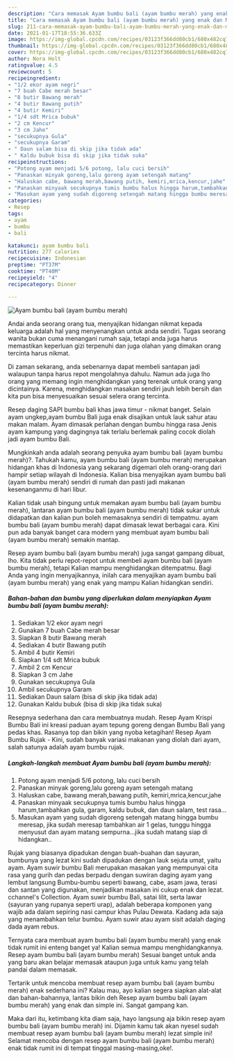 ```yaml
---
description: "Cara memasak Ayam bumbu bali (ayam bumbu merah) yang enak dan Mudah Dibuat"
title: "Cara memasak Ayam bumbu bali (ayam bumbu merah) yang enak dan Mudah Dibuat"
slug: 211-cara-memasak-ayam-bumbu-bali-ayam-bumbu-merah-yang-enak-dan-mudah-dibuat
date: 2021-01-17T18:55:36.633Z
image: https://img-global.cpcdn.com/recipes/03123f366dd80cb1/680x482cq70/ayam-bumbu-bali-ayam-bumbu-merah-foto-resep-utama.jpg
thumbnail: https://img-global.cpcdn.com/recipes/03123f366dd80cb1/680x482cq70/ayam-bumbu-bali-ayam-bumbu-merah-foto-resep-utama.jpg
cover: https://img-global.cpcdn.com/recipes/03123f366dd80cb1/680x482cq70/ayam-bumbu-bali-ayam-bumbu-merah-foto-resep-utama.jpg
author: Nora Holt
ratingvalue: 4.5
reviewcount: 5
recipeingredient:
- "1/2 ekor ayam negri"
- "7 buah Cabe merah besar"
- "8 butir Bawang merah"
- "4 butir Bawang putih"
- "4 butir Kemiri"
- "1/4 sdt Mrica bubuk"
- "2 cm Kencur"
- "3 cm Jahe"
- "secukupnya Gula"
- "secukupnya Garam"
- " Daun salam bisa di skip jika tidak ada"
- " Kaldu bubuk bisa di skip jika tidak suka"
recipeinstructions:
- "Potong ayam menjadi 5/6 potong, lalu cuci bersih"
- "Panaskan minyak goreng,lalu goreng ayam setengah matang"
- "Haluskan cabe, bawang merah,bawang putih, kemiri,mrica,kencur,jahe"
- "Panaskan minyaak secukupnya tumis bumbu halus hingga harum,tambahkan gula, garam, kaldu bubuk, dan daun salam, test rasa..."
- "Masukan ayam yang sudah digoreng setengah matang hingga bumbu meresap, jika sudah meresap tambahkan air 1 gelas, tunggu hingga menyusut dan ayam matang sempurna...jika sudah matang siap di hidangkan.."
categories:
- Resep
tags:
- ayam
- bumbu
- bali

katakunci: ayam bumbu bali 
nutrition: 277 calories
recipecuisine: Indonesian
preptime: "PT37M"
cooktime: "PT40M"
recipeyield: "4"
recipecategory: Dinner

---
```



![Ayam bumbu bali (ayam bumbu merah)](https://img-global.cpcdn.com/recipes/03123f366dd80cb1/680x482cq70/ayam-bumbu-bali-ayam-bumbu-merah-foto-resep-utama.jpg)

Andai anda seorang orang tua, menyajikan hidangan nikmat kepada keluarga adalah hal yang menyenangkan untuk anda sendiri. Tugas seorang  wanita bukan cuma menangani rumah saja, tetapi anda juga harus memastikan keperluan gizi terpenuhi dan juga olahan yang dimakan orang tercinta harus nikmat.

Di zaman  sekarang, anda sebenarnya dapat membeli santapan jadi walaupun tanpa harus repot mengolahnya dahulu. Namun ada juga lho orang yang memang ingin menghidangkan yang terenak untuk orang yang dicintainya. Karena, menghidangkan masakan sendiri jauh lebih bersih dan kita pun bisa menyesuaikan sesuai selera orang tercinta. 

Resep daging SAPI bumbu bali khas jawa timur - nikmat banget. Selain ayam ungkep,ayam bumbu Bali juga enak disajikan untuk lauk sahur atau makan malam. Ayam dimasak perlahan dengan bumbu hingga rasa Jenis ayam kampung yang dagingnya tak terlalu berlemak paling cocok diolah jadi ayam bumbu Bali.

Mungkinkah anda adalah seorang penyuka ayam bumbu bali (ayam bumbu merah)?. Tahukah kamu, ayam bumbu bali (ayam bumbu merah) merupakan hidangan khas di Indonesia yang sekarang digemari oleh orang-orang dari hampir setiap wilayah di Indonesia. Kalian bisa menyajikan ayam bumbu bali (ayam bumbu merah) sendiri di rumah dan pasti jadi makanan kesenanganmu di hari libur.

Kalian tidak usah bingung untuk memakan ayam bumbu bali (ayam bumbu merah), lantaran ayam bumbu bali (ayam bumbu merah) tidak sukar untuk didapatkan dan kalian pun boleh memasaknya sendiri di tempatmu. ayam bumbu bali (ayam bumbu merah) dapat dimasak lewat berbagai cara. Kini pun ada banyak banget cara modern yang membuat ayam bumbu bali (ayam bumbu merah) semakin mantap.

Resep ayam bumbu bali (ayam bumbu merah) juga sangat gampang dibuat, lho. Kita tidak perlu repot-repot untuk membeli ayam bumbu bali (ayam bumbu merah), tetapi Kalian mampu menghidangkan ditempatmu. Bagi Anda yang ingin menyajikannya, inilah cara menyajikan ayam bumbu bali (ayam bumbu merah) yang enak yang mampu Kalian hidangkan sendiri.

<!--inarticleads1-->

##### Bahan-bahan dan bumbu yang diperlukan dalam menyiapkan Ayam bumbu bali (ayam bumbu merah):

1. Sediakan 1/2 ekor ayam negri
1. Gunakan 7 buah Cabe merah besar
1. Siapkan 8 butir Bawang merah
1. Sediakan 4 butir Bawang putih
1. Ambil 4 butir Kemiri
1. Siapkan 1/4 sdt Mrica bubuk
1. Ambil 2 cm Kencur
1. Siapkan 3 cm Jahe
1. Gunakan secukupnya Gula
1. Ambil secukupnya Garam
1. Sediakan  Daun salam (bisa di skip jika tidak ada)
1. Gunakan  Kaldu bubuk (bisa di skip jika tidak suka)


Resepnya sederhana dan cara membuatnya mudah. Resep Ayam Krispi Bumbu Bali ini kreasi paduan ayam tepung goreng dengan Bumbu Bali yang pedas khas. Rasanya top dan bikin yang nyoba ketagihan! Resep Ayam Bumbu Rujak - Kini, sudah banyak variasi makanan yang diolah dari ayam, salah satunya adalah ayam bumbu rujak. 

<!--inarticleads2-->

##### Langkah-langkah membuat Ayam bumbu bali (ayam bumbu merah):

1. Potong ayam menjadi 5/6 potong, lalu cuci bersih
1. Panaskan minyak goreng,lalu goreng ayam setengah matang
1. Haluskan cabe, bawang merah,bawang putih, kemiri,mrica,kencur,jahe
1. Panaskan minyaak secukupnya tumis bumbu halus hingga harum,tambahkan gula, garam, kaldu bubuk, dan daun salam, test rasa...
1. Masukan ayam yang sudah digoreng setengah matang hingga bumbu meresap, jika sudah meresap tambahkan air 1 gelas, tunggu hingga menyusut dan ayam matang sempurna...jika sudah matang siap di hidangkan..


Rujak yang biasanya dipadukan dengan buah-buahan dan sayuran, bumbunya yang lezat kini sudah dipadukan dengan lauk sejuta umat, yaitu ayam. Ayam suwir bumbu Bali merupakan masakan yang mempunyai cita rasa yang gurih dan pedas berpadu dengan suwiran daging ayam yang lembut langsung Bumbu-bumbu seperti bawang, cabe, asam jawa, terasi dan santan yang digunakan, menjadikan masakan ini cukup enak dan lezat. cchannel&#39;s Collection. Ayam suwir bumbu Bali, satai lilit, serta lawar (sayuran yang rupanya seperti urap), adalah beberapa komponen yang wajib ada dalam sepiring nasi campur khas Pulau Dewata. Kadang ada saja yang menambahkan telur bumbu. Ayam suwir atau ayam sisit adalah daging dada ayam rebus. 

Ternyata cara membuat ayam bumbu bali (ayam bumbu merah) yang enak tidak rumit ini enteng banget ya! Kalian semua mampu menghidangkannya. Resep ayam bumbu bali (ayam bumbu merah) Sesuai banget untuk anda yang baru akan belajar memasak ataupun juga untuk kamu yang telah pandai dalam memasak.

Tertarik untuk mencoba membuat resep ayam bumbu bali (ayam bumbu merah) enak sederhana ini? Kalau mau, ayo kalian segera siapkan alat-alat dan bahan-bahannya, lantas bikin deh Resep ayam bumbu bali (ayam bumbu merah) yang enak dan simple ini. Sangat gampang kan. 

Maka dari itu, ketimbang kita diam saja, hayo langsung aja bikin resep ayam bumbu bali (ayam bumbu merah) ini. Dijamin kamu tak akan nyesel sudah membuat resep ayam bumbu bali (ayam bumbu merah) lezat simple ini! Selamat mencoba dengan resep ayam bumbu bali (ayam bumbu merah) enak tidak rumit ini di tempat tinggal masing-masing,oke!.

